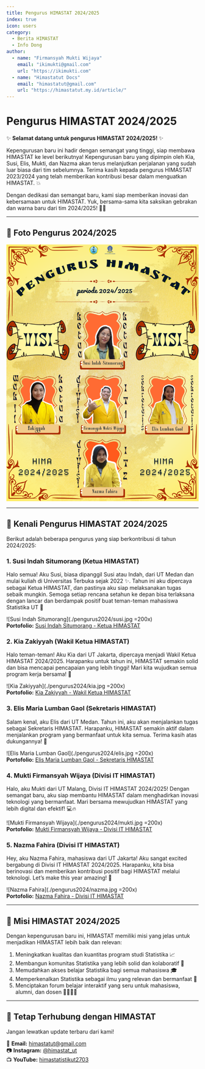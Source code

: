 ```yaml
--- 
title: Pengurus HIMASTAT 2024/2025
index: true
icon: users
category:
  - Berita HIMASTAT
  - Info Dong
author:
  - name: "Firmansyah Mukti Wijaya"
    email: "ikimukti@gmail.com"
    url: "https://ikimukti.com"
  - name: "Himastatut Docs"
    email: "himastatut@gmail.com"
    url: "https://himastatut.my.id/article/"
--- 
```


# Pengurus HIMASTAT 2024/2025

✨ **Selamat datang untuk pengurus HIMASTAT 2024/2025!** ✨

Kepengurusan baru ini hadir dengan semangat yang tinggi, siap membawa HIMASTAT ke level berikutnya! Kepengurusan baru yang dipimpin oleh Kia, Susi, Elis, Mukti, dan Nazma akan terus melanjutkan perjalanan yang sudah luar biasa dari tim sebelumnya. Terima kasih kepada pengurus HIMASTAT 2023/2024 yang telah memberikan kontribusi besar dalam menguatkan HIMASTAT. 💥

Dengan dedikasi dan semangat baru, kami siap memberikan inovasi dan kebersamaan untuk HIMASTAT. Yuk, bersama-sama kita saksikan gebrakan dan warna baru dari tim 2024/2025! 💪💫

--- 

## 📸 Foto Pengurus 2024/2025

![Banner Pengurus HIMASTAT 2024/2025](./pengurus2024/banner.png)

--- 

## 🌟 Kenali Pengurus HIMASTAT 2024/2025

Berikut adalah beberapa pengurus yang siap berkontribusi di tahun 2024/2025:

### 1. **Susi Indah Situmorang (Ketua HIMASTAT)**

Halo semua! Aku Susi, biasa dipanggil Susi atau Indah, dari UT Medan dan mulai kuliah di Universitas Terbuka sejak 2022 ✨. Tahun ini aku dipercaya sebagai Ketua HIMASTAT, dan pastinya aku siap melaksanakan tugas sebaik mungkin. Semoga setiap rencana setahun ke depan bisa terlaksana dengan lancar dan berdampak positif buat teman-teman mahasiswa Statistika UT 🌟

![Susi Indah Situmorang](./pengurus2024/susi.jpg =200x)  
**Portofolio:** [Susi Indah Situmorang - Ketua HIMASTAT](/jepret/jepret2024/portofolio/MHS044845085.md)

### 2. **Kia Zakiyyah (Wakil Ketua HIMASTAT)**

Halo teman-teman! Aku Kia dari UT Jakarta, dipercaya menjadi Wakil Ketua HIMASTAT 2024/2025. Harapanku untuk tahun ini, HIMASTAT semakin solid dan bisa mencapai pencapaian yang lebih tinggi! Mari kita wujudkan semua program kerja bersama! 💫

![Kia Zakiyyah](./pengurus2024/kia.jpg =200x)  
**Portofolio:** [Kia Zakiyyah - Wakil Ketua HIMASTAT](/jepret/jepret2024/portofolio/MHS043164149.md)

### 3. **Elis Maria Lumban Gaol (Sekretaris HIMASTAT)**

Salam kenal, aku Elis dari UT Medan. Tahun ini, aku akan menjalankan tugas sebagai Sekretaris HIMASTAT. Harapanku, HIMASTAT semakin aktif dalam menjalankan program yang bermanfaat untuk kita semua. Terima kasih atas dukungannya! 🎯

![Elis Maria Lumban Gaol](./pengurus2024/elis.jpg =200x)  
**Portofolio:** [Elis Maria Lumban Gaol - Sekretaris HIMASTAT](/jepret/jepret2024/portofolio/MHS044875482.md)

### 4. **Mukti Firmansyah Wijaya (Divisi IT HIMASTAT)**

Halo, aku Mukti dari UT Malang, Divisi IT HIMASTAT 2024/2025! Dengan semangat baru, aku siap membantu HIMASTAT dalam menghadirkan inovasi teknologi yang bermanfaat. Mari bersama mewujudkan HIMASTAT yang lebih digital dan efektif! 💻🔥

![Mukti Firmansyah Wijaya](./pengurus2024/mukti.jpg =200x)  
**Portofolio:** [Mukti Firmansyah Wijaya - Divisi IT HIMASTAT](/jepret/jepret2024/portofolio/MHS050900568.md)

### 5. **Nazma Fahira (Divisi IT HIMASTAT)**

Hey, aku Nazma Fahira, mahasiswa dari UT Jakarta! Aku sangat excited bergabung di Divisi IT HIMASTAT 2024/2025. Harapanku, kita bisa berinovasi dan memberikan kontribusi positif bagi HIMASTAT melalui teknologi. Let’s make this year amazing! 🚀

![Nazma Fahira](./pengurus2024/nazma.jpg =200x)  
**Portofolio:** [Nazma Fahira - Divisi IT HIMASTAT](/jepret/jepret2024/portofolio/MHS053284089.md)

--- 

## 🎯 Misi HIMASTAT 2024/2025

Dengan kepengurusan baru ini, HIMASTAT memiliki misi yang jelas untuk menjadikan HIMASTAT lebih baik dan relevan:

1. Meningkatkan kualitas dan kuantitas program studi Statistika 📈
2. Membangun komunitas Statistika yang lebih solid dan kolaboratif 🤝
3. Memudahkan akses belajar Statistika bagi semua mahasiswa 🎓
4. Memperkenalkan Statistika sebagai ilmu yang relevan dan bermanfaat 🌟
5. Menciptakan forum belajar interaktif yang seru untuk mahasiswa, alumni, dan dosen 👨‍🎓👩‍🏫

--- 

## 🔗 Tetap Terhubung dengan HIMASTAT

Jangan lewatkan update terbaru dari kami!

📧 **Email:** himastatut@gmail.com  
📷 **Instagram:** [@himastat_ut](https://instagram.com/himastat_ut)  
📺 **YouTube:** [himastatistikut2703](https://youtube.com/@himastat_ut)


<GitContributors />
<GitChangelog />